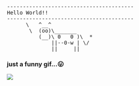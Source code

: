 <pre>
----------------------------------------
<span>Hello World!!</span>
----------------------------------------
      \   ^__^
       \  (oo)\_______
          (__)\ 0   0 )\  *
              ||--0-w | \/
              ||     ||
</pre>
### just a funny gif...😛
![](https://media.giphy.com/media/13GIgrGdslD9oQ/giphy.gif)



<!--
### Hi there 👋
![tuanqwerty's github stats](https://github-readme-stats.vercel.app/api?username=tuanqwerty&show_icons=true)

**tuanqwerty/tuanqwerty** is a ✨ _special_ ✨ repository because its `README.md` (this file) appears on your GitHub profile.

Here are some ideas to get you started:

- 🔭 I’m currently working on ...
- 🌱 I’m currently learning ...
- 👯 I’m looking to collaborate on ...
- 🤔 I’m looking for help with ...
- 💬 Ask me about ...
- 📫 How to reach me: ...
- 😄 Pronouns: ...
- ⚡ Fun fact: ...


-->
